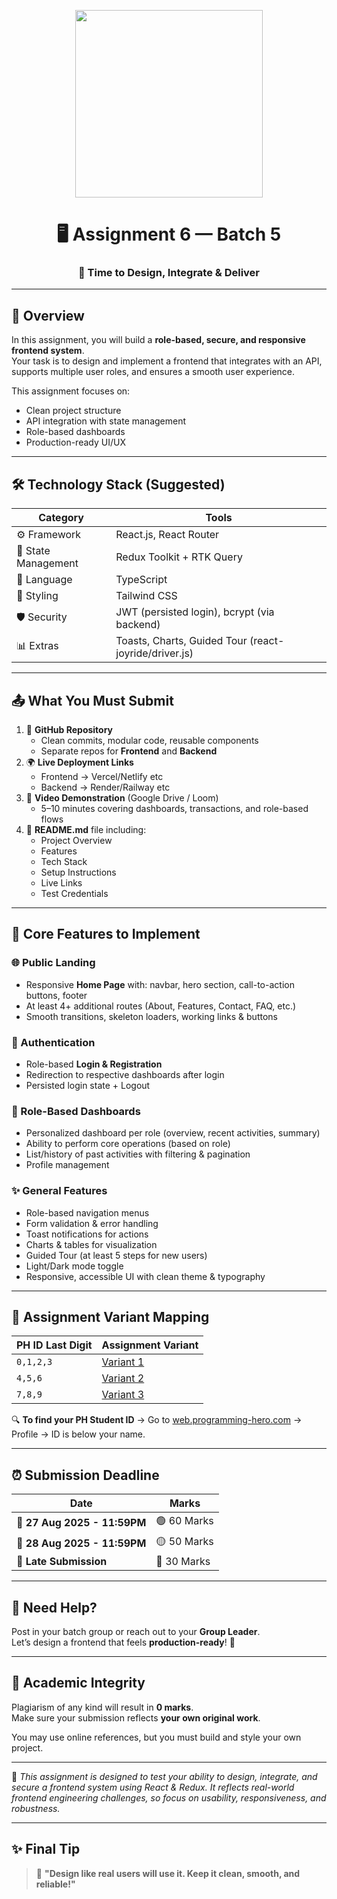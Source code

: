 <p align="center">
  <img src="https://t4.ftcdn.net/jpg/03/06/88/29/360_F_306882952_XYkVbLIWubBrEyg5vvjcKisffe8CsuZG.jpg" width="300"/>
</p>

<h1 align="center">🖥️ Assignment 6 — Batch 5</h1>
<h3 align="center">🚀 Time to Design, Integrate & Deliver</h3>

---

## 📌 Overview

In this assignment, you will build a **role-based, secure, and responsive frontend system**.  
Your task is to design and implement a frontend that integrates with an API, supports multiple user roles, and ensures a smooth user experience.  

This assignment focuses on:  
- Clean project structure  
- API integration with state management  
- Role-based dashboards  
- Production-ready UI/UX  

---

## 🛠️ Technology Stack (Suggested)

| Category | Tools |
|---------|-------|
| ⚙️ Framework | React.js, React Router |
| 🧠 State Management | Redux Toolkit + RTK Query |
| 🧩 Language | TypeScript |
| 🎨 Styling | Tailwind CSS |
| 🛡️ Security | JWT (persisted login), bcrypt (via backend) |
| 📊 Extras | Toasts, Charts, Guided Tour (react-joyride/driver.js) |

---

## 📤 What You Must Submit

1. 🔗 **GitHub Repository**  
   - Clean commits, modular code, reusable components  
   - Separate repos for **Frontend** and **Backend**  
2. 🌍 **Live Deployment Links**  
   - Frontend → Vercel/Netlify etc 
   - Backend → Render/Railway etc 
3. 🎥 **Video Demonstration** (Google Drive / Loom)  
   - 5–10 minutes covering dashboards, transactions, and role-based flows  
4. 📄 **README.md** file including:  
   - Project Overview  
   - Features  
   - Tech Stack  
   - Setup Instructions  
   - Live Links  
   - Test Credentials 

---

## 🔑 Core Features to Implement

### 🌐 Public Landing
- Responsive **Home Page** with: navbar, hero section, call-to-action buttons, footer  
- At least 4+ additional routes (About, Features, Contact, FAQ, etc.)  
- Smooth transitions, skeleton loaders, working links & buttons  

### 🔐 Authentication
- Role-based **Login & Registration**  
- Redirection to respective dashboards after login  
- Persisted login state + Logout  

### 👤 Role-Based Dashboards
- Personalized dashboard per role (overview, recent activities, summary)  
- Ability to perform core operations (based on role)  
- List/history of past activities with filtering & pagination  
- Profile management  

### ✨ General Features
- Role-based navigation menus  
- Form validation & error handling  
- Toast notifications for actions  
- Charts & tables for visualization  
- Guided Tour (at least 5 steps for new users)  
- Light/Dark mode toggle  
- Responsive, accessible UI with clean theme & typography  

---

## 🔢 Assignment Variant Mapping

| PH ID Last Digit | Assignment Variant |
|------------------|--------------------|
| `0,1,2,3`        | [Variant 1](./1.%20Digital%20Wallet%20Frontend.md) |
| `4,5,6`          | [Variant 2](./2.%20Ride%20Management%20Frontend.md) |
| `7,8,9`          | [Variant 3](./3.%20Parcel%20Delivery%20Frontend.md) |

🔍 **To find your PH Student ID** → Go to [web.programming-hero.com](https://web.programming-hero.com) → Profile → ID is below your name.

---

## ⏰ Submission Deadline

| Date | Marks |
|------|-------|
| 📅 **27 Aug 2025 - 11:59PM** | 🟢 60 Marks |
| 📅 **28 Aug 2025 - 11:59PM** | 🟡 50 Marks |
| 📅 **Late Submission** | 🔴 30 Marks |

---

## 💬 Need Help?

Post in your batch group or reach out to your **Group Leader**.  
Let’s design a frontend that feels **production-ready**! 💪

---

## 🚫 Academic Integrity

Plagiarism of any kind will result in **0 marks**.  
Make sure your submission reflects **your own original work**.  

You may use online references, but you must build and style your own project.  

---

📌 *This assignment is designed to test your ability to design, integrate, and secure a frontend system using React & Redux. It reflects real-world frontend engineering challenges, so focus on usability, responsiveness, and robustness.*  

---

## ✨ Final Tip

> 🎨 **"Design like real users will use it. Keep it clean, smooth, and reliable!"**
